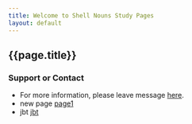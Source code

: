 ```yaml
---
title: Welcome to Shell Nouns Study Pages
layout: default
---
```


## {{page.title}}


### Support or Contact

- For more information, please leave message [here](https://github.com/NCCU-Eng/Shell-Nouns-Study/issues/new).
- new page [page1](page1.html)
- jbt [jbt](bootstrap-5.1.3-examples/jumbotron/index.html)
